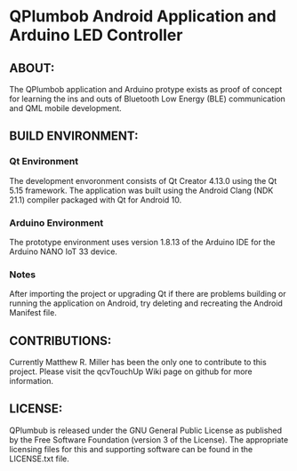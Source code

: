 # QPlumbob Android Application and Arduino LED Controller

## ABOUT:
The QPlumbob application and Arduino protype exists as proof of concept for learning the ins and outs of Bluetooth Low Energy (BLE) communication and QML mobile development.

## BUILD ENVIRONMENT:
### Qt Environment
The development envoronment consists of Qt Creator 4.13.0 using the Qt 5.15 framework. The application was built using the Android Clang (NDK 21.1) compiler packaged with Qt for Android 10. 

### Arduino Environment
The prototype environment uses version 1.8.13 of the Arduino IDE for the Arduino NANO IoT 33 device.

### Notes
After importing the project or upgrading Qt if there are problems building or running the application on Android, try deleting and recreating the Android Manifest file.

## CONTRIBUTIONS:
Currently Matthew R. Miller has been the only one to contribute to this project. Please visit the qcvTouchUp Wiki page on github for more information.

## LICENSE:     
QPlumbub is released under the GNU General Public License as published by the Free Software Foundation (version 3 of the License). The appropriate licensing files for this and supporting software can be found in the LICENSE.txt file.
